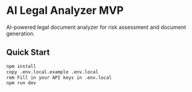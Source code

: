# AI Legal Analyzer MVP

AI-powered legal document analyzer for risk assessment and document generation.

## Quick Start

```bash
npm install
copy .env.local.example .env.local
rem Fill in your API keys in .env.local
npm run dev